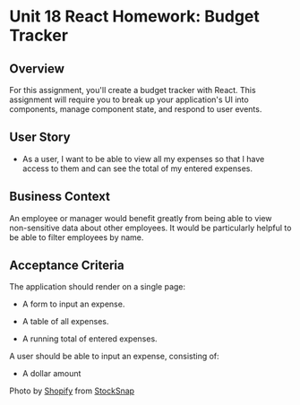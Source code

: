 # Unit 18 React Homework: Budget Tracker

## Overview

For this assignment, you'll create a budget tracker with React. This assignment will require you to break up your application's UI into components, manage component state, and respond to user events.

## User Story

* As a user, I want to be able to view all my expenses so that I have access to them and can see the total of my entered expenses.

## Business Context

An employee or manager would benefit greatly from being able to view non-sensitive data about other employees. It would be particularly helpful to be able to filter employees by name.

## Acceptance Criteria

The application should render on a single page:

  * A form to input an expense.

  * A table of all expenses.

  * A running total of entered expenses.
  
A user should be able to input an expense, consisting of: 

  * A dollar amount




Photo by <a href="https://stocksnap.io/author/56793">Shopify</a> from <a href="https://stocksnap.io">StockSnap</a>
